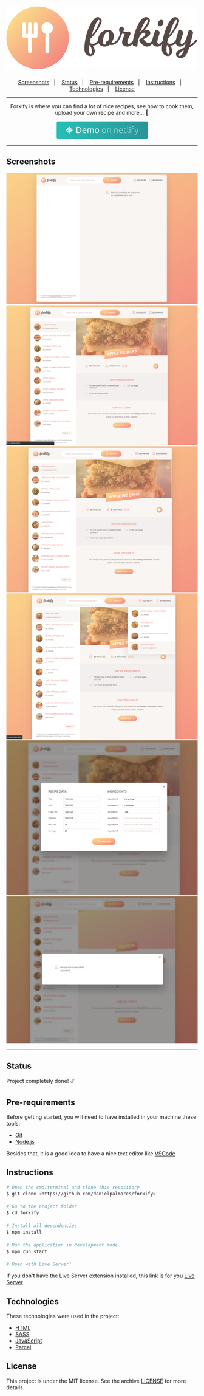 <h1 align="center">
  <img alt="Forkify" title="Forkify" src="https://github.com/danielpalmares/forkify/blob/main/src/img/logo.png" />
</h1>

<p align="center">
  <a href="#screenshots">Screenshots</a>&nbsp;&nbsp;&nbsp;|&nbsp;&nbsp;&nbsp;
  <a href="#status">Status</a>&nbsp;&nbsp;&nbsp;|&nbsp;&nbsp;&nbsp;
  <a href="#pre-requirements">Pre-requirements</a>&nbsp;&nbsp;&nbsp;|&nbsp;&nbsp;&nbsp;
  <a href="#instructions">Instructions</a>&nbsp;&nbsp;&nbsp;|&nbsp;&nbsp;&nbsp;
  <a href="#technologies">Technologies</a>&nbsp;&nbsp;&nbsp;|&nbsp;&nbsp;&nbsp;
  <a href="#license">License</a>
</p>

---

<p align="center">
  Forkify is where you can find a lot of nice recipes, see how to cook them, upload your own recipe and more... 🥘
</p>

<p align="center">
  <a href="https://dann-forkify.netlify.app/" target="_blank">
    <img alt="Demo on Netlify" src="https://github.com/danielpalmares/omnifood/blob/master/.github/demo-on-netlify.png">
  </a>
</p>

---

## Screenshots

![Forkify](https://github.com/danielpalmares/forkify/blob/main/.github/forkify-1.png)
![Forkify](https://github.com/danielpalmares/forkify/blob/main/.github/forkify-2.png)
![Forkify](https://github.com/danielpalmares/forkify/blob/main/.github/forkify-3.png)
![Forkify](https://github.com/danielpalmares/forkify/blob/main/.github/forkify-4.png)
![Forkify](https://github.com/danielpalmares/forkify/blob/main/.github/forkify-5.png)
![Forkify](https://github.com/danielpalmares/forkify/blob/main/.github/forkify-6.png)

---

## Status

Project completely done! ☄️

## Pre-requirements

Before getting started, you will need to have installed in your machine these tools: 

- [Git](https://git-scm.com)
- [Node.js](https://nodejs.org/en/)

Besides that, it is a good idea to have a nice text editor like [VSCode](https://code.visualstudio.com/)

## Instructions

```bash
# Open the cmd/terminal and clone this repository
$ git clone <https://github.com/danielpalmares/forkify>

# Go to the project folder
$ cd forkify

# Install all dependencies
$ npm install

# Run the application in development mode
$ npm run start

# Open with Live Server!
```

If you don't have the Live Server extension installed, this link is for you [Live Server](https://marketplace.visualstudio.com/items?itemName=ritwickdey.LiveServer)

## Technologies

These technologies were used in the project:

- [HTML](https://developer.mozilla.org/pt-BR/docs/Web/HTML)
- [SASS](https://sass-lang.com/)
- [JavaScript](https://developer.mozilla.org/pt-BR/docs/Web/JavaScript)
- [Parcel](https://parceljs.org/)

## License

This project is under the MIT license. See the archive [LICENSE](https://github.com/danielpalmares/forkify/blob/main/LICENSE) for more details.
